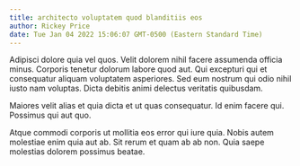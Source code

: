```yaml
---
title: architecto voluptatem quod blanditiis eos
author: Rickey Price
date: Tue Jan 04 2022 15:06:07 GMT-0500 (Eastern Standard Time)
---
```

Adipisci dolore quia vel quos. Velit dolorem nihil facere assumenda officia minus. Corporis tenetur dolorum labore quod aut. Qui excepturi qui et consequatur aliquam voluptatem asperiores. Sed eum nostrum qui odio nihil iusto nam voluptas. Dicta debitis animi delectus veritatis quibusdam.

 Maiores velit alias et quia dicta et ut quas consequatur. Id enim facere qui. Possimus qui aut quo.

 Atque commodi corporis ut mollitia eos error qui iure quia. Nobis autem molestiae enim quia aut ab. Sit rerum et quam ab ab non. Quia saepe molestias dolorem possimus beatae.